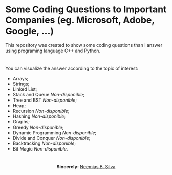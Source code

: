 # Some Coding Questions to Important Companies (eg. Microsoft, Adobe, Google, ...)

This repository was created to show some coding questions than I answer using programing language C++ and Python.

#
You can visualize the answer according to the topic of interest:
<ul>
    <li>Arrays;
    <li>Strings;
    <li>Linked List;
    <li>Stack and Queue <i>Non-disponible</i>;
    <li>Tree and BST <i>Non-disponible</i>;
    <li>Heap;
    <li>Recursion <i>Non-disponible</i>;
    <li>Hashing <i>Non-disponible</i>;
    <li>Graphs;
    <li>Greedy <i>Non-disponible</i>;
    <li>Dynamic Programming <i>Non-disponible</i>;
    <li>Divide and Conquer <i>Non-disponible</i>;
    <li>Backtracking <i>Non-disponible</i>;
    <li>Bit Magic <i>Non-disponible</i>.
</ul>

#

<p align="center"><b>Sincerely:</b> <a href="https://github.com/neemiasbsilva">Neemias B. Silva</a></p>
